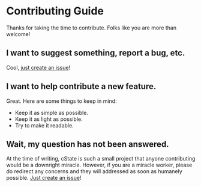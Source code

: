 # Contributing Guide

Thanks for taking the time to contribute. Folks like you are more than welcome!

## I want to suggest something, report a bug, etc.

Cool, [just create an issue](https://github.com/mistermantas/cstate/issues)!

## I want to help contribute a new feature.

Great. Here are some things to keep in mind:

+ Keep it as simple as possible.
+ Keep it as light as possible.
+ Try to make it readable.

## Wait, my question has not been answered.

At the time of writing, cState is such a small project that anyone contributing would be a downright miracle. However, if you are a miracle worker, please do redirect any concerns and they will addressed as soon as humanely possible. [Just create an issue](https://github.com/mistermantas/cstate/issues)!
